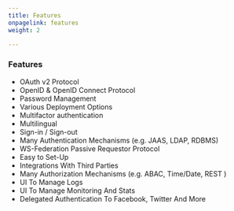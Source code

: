 ```yaml
---
title: Features
onpagelink: features
weight: 2

---
```



### **Features**

*   OAuth v2 Protocol
*   OpenID & OpenID Connect Protocol
*   Password Management
*   Various Deployment Options
*   Multifactor authentication 
*   Multilingual
*   Sign-in / Sign-out
*   Many Authentication Mechanisms (e.g. JAAS, LDAP, RDBMS)
*   WS-Federation Passive Requestor Protocol
*   Easy to Set-Up
*   Integrations With Third Parties
*   Many Authorization Mechanisms (e.g. ABAC, Time/Date, REST )
*   UI To Manage Logs
*   UI To Manage Monitoring And Stats
*   Delegated Authentication To Facebook, Twitter And More
